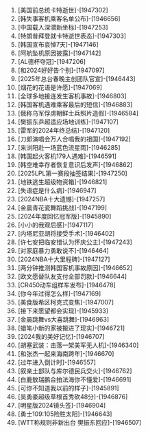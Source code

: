 
1. [美国前总统卡特逝世]-[1947302]
1. [韩失事客机乘客名单公布]-[1946656]
1. [中国载人深潜新坐标]-[1947253]
1. [特朗普拜登就卡特逝世表态]-[1947303]
1. [韩国宣布哀悼7天]-[1947146]
1. [阿航坠机原因披露]-[1947142]
1. [AL德杯夺冠]-[1947206]
1. [和2024好好告个别]-[1947097]
1. [2025年总台春晚主创团队官宣]-[1946443]
1. [烟花的花语是许愿]-[1947069]
1. [全球多地接连发生客机事故]-[1946803]
1. [韩国客机遇难乘客最后的短信]-[1946883]
1. [俄称乌军俘虏朝鲜士兵照片造假]-[1946584]
1. [樊振东乒超适应场地训练]-[1947107]
1. [雷军的2024年终总结]-[1947120]
1. [刀郎演唱会万人合唱我的祖国]-[1947192]
1. [来浏阳赴一场蓝色流星雨]-[1946285]
1. [韩国起火客机179人遇难]-[1946591]
1. [韩空难幸存者恢复意识后发声]-[1946862]
1. [2025LPL第一赛段抽签结果]-[1947250]
1. [地铁逃生超级物资箱]-[1946821]
1. [失语症是什么病]-[1946947]
1. [2024NBA十大遗憾]-[1947257]
1. [金晨青花瓷舞蹈挑战]-[1947199]
1. [2024年度回忆冠军版]-[1945890]
1. [小小的我观后感]-[1947117]
1. [内塔尼亚胡将接受手术]-[1946402]
1. [许七安把临安错认为怀庆公主]-[1947243]
1. [对家庭暴力勇敢说不]-[1946464]
1. [2024NBA十大里程碑]-[1947127]
1. [两分钟推测韩国客机事故原因]-[1946652]
1. [欧文愿替队友支付全部罚款]-[1946644]
1. [CR450动车组样车发布]-[1946478]
1. [你今年过得怎么样]-[1947169]
1. [美食版希区柯克式变焦]-[1947007]
1. [接下来愿望都会实现]-[1945933]
1. [金晨跳舞vs大喜跳舞]-[1946963]
1. [蜡笔小新的家被搬进了现实]-[1946721]
1. [2024我的美好记忆]-[1946707]
1. [胡塞武装：击落一架美军无人机]-[1946340]
1. [和张杰一起来海南跨年]-[1946670]
1. [过年进入倒计时]-[1946557]
1. [叙亲土部队与库尔德民兵交火]-[1946762]
1. [白鹿敖瑞鹏合拍法海你不懂爱]-[1946691]
1. [可你不知道我以前的样子]-[1945891]
1. [吴勇豪超级草根首秀砍48分]-[1946876]
1. [明星版2024镜头签]-[1946904]
1. [勇士109:105险胜太阳]-[1946643]
1. [WTT称规则非新出台 樊振东回应]-[1946507]